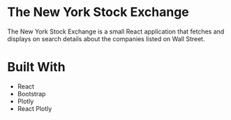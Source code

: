 # The New York Stock Exchange

The New York Stock Exchange is a small React application that fetches and displays on search details about the companies listed on Wall Street.

# Built With

* React
* Bootstrap
* Plotly
* React Plotly
